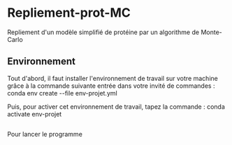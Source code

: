 # Repliement-prot-MC
Repliement d'un modèle simplifié de protéine par un algorithme de Monte-Carlo

## Environnement

Tout d'abord, il faut installer l'environnement de travail sur votre machine grâce à la commande suivante entrée dans votre invité de commandes : conda env create --file env-projet.yml

Puis, pour activer cet environnement de travail, tapez la commande : conda activate env-projet

##

Pour lancer le programme
